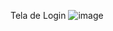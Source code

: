 Tela de Login
![image](https://github.com/DornelesFabio/tela_login/assets/159316050/5864f36f-4dcb-498b-a3a8-fae223fb5262)
